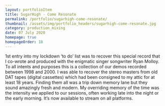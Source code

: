 ```yaml
---
layout: portfolioItem
title: SugarHigh - Come Resonate
permalink: /portfolio/sugarhigh-come-resonate/
thumbnail: /assets/img/portfolio_headers/sugarhigh-come-resonate.jpg
category: production_mixing
date: 07 July 2020
homepage: true
homepageOrder: 18
---
```


1st entry into my lockdown ‘to do’ list was to recover this special record that I co-wrote and produced with the enigmatic singer songwriter Ryan Molloy. To all intents and purposes this is a collection of our demos recorded between 1998 and 2000. I was able to recover the stereo masters from old DAT tapes (digital cassettes) which had been consigned to my attic for at least 18 years. Finding them all was a trip down memory lane but they sound amazingly fresh and modern. My overriding memory of the time was the intensity we applied to our sessions, often working late into the night or the early morning. It’s now available to stream on all platforms.